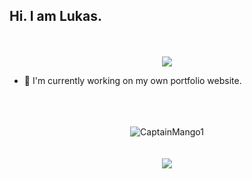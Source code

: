 ## Hi. I am Lukas.

<div align="center">
  <br>
  <br>
  <img src="https://raw.githubusercontent.com/CaptainMango1/github-stats/master/generated/overview.svg#gh-dark-mode-only" />
  </div>

- 🧪 I'm currently working on my own portfolio website.

<div align="center">
  <br>
  <br>
  <br>
  <img src="https://github-profile-trophy.vercel.app/?username=CaptainMango1&theme=gruvbox&row=2&column=3" alt="CaptainMango1" />
  <br>
  <br>
  <br>
  <a href="https://discord.com/users/604793540395925536"><img src="https://lanyard.cnrad.dev/api/604793540395925536" /></a>
  </div>
